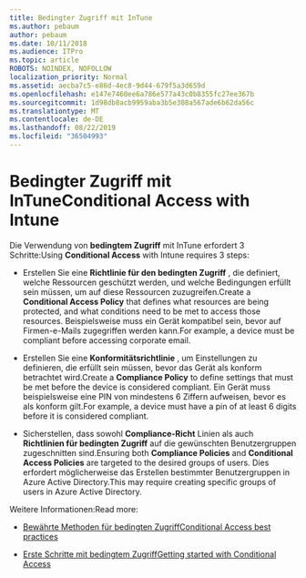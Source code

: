 ```yaml
---
title: Bedingter Zugriff mit InTune
ms.author: pebaum
author: pebaum
ms.date: 10/11/2018
ms.audience: ITPro
ms.topic: article
ROBOTS: NOINDEX, NOFOLLOW
localization_priority: Normal
ms.assetid: aecba7c5-e86d-4ec8-9d44-679f5a3d659d
ms.openlocfilehash: e147e7460ee6a786e577a43c0b8355fc27ee367b
ms.sourcegitcommit: 1d98db8acb9959aba3b5e308a567ade6b62da56c
ms.translationtype: MT
ms.contentlocale: de-DE
ms.lasthandoff: 08/22/2019
ms.locfileid: "36504993"
---
```

# <a name="conditional-access-with-intune"></a><span data-ttu-id="e9501-102">Bedingter Zugriff mit InTune</span><span class="sxs-lookup"><span data-stu-id="e9501-102">Conditional Access with Intune</span></span>

<span data-ttu-id="e9501-103">Die Verwendung von **bedingtem Zugriff** mit InTune erfordert 3 Schritte:</span><span class="sxs-lookup"><span data-stu-id="e9501-103">Using **Conditional Access** with Intune requires 3 steps:</span></span> 
  
- <span data-ttu-id="e9501-104">Erstellen Sie eine **Richtlinie für den bedingten Zugriff** , die definiert, welche Ressourcen geschützt werden, und welche Bedingungen erfüllt sein müssen, um auf diese Ressourcen zuzugreifen.</span><span class="sxs-lookup"><span data-stu-id="e9501-104">Create a **Conditional Access Policy** that defines what resources are being protected, and what conditions need to be met to access those resources.</span></span> <span data-ttu-id="e9501-105">Beispielsweise muss ein Gerät kompatibel sein, bevor auf Firmen-e-Mails zugegriffen werden kann.</span><span class="sxs-lookup"><span data-stu-id="e9501-105">For example, a device must be compliant before accessing corporate email.</span></span> 
    
- <span data-ttu-id="e9501-106">Erstellen Sie eine **Konformitätsrichtlinie** , um Einstellungen zu definieren, die erfüllt sein müssen, bevor das Gerät als konform betrachtet wird.</span><span class="sxs-lookup"><span data-stu-id="e9501-106">Create a **Compliance Policy** to define settings that must be met before the device is considered compliant.</span></span> <span data-ttu-id="e9501-107">Ein Gerät muss beispielsweise eine PIN von mindestens 6 Ziffern aufweisen, bevor es als konform gilt.</span><span class="sxs-lookup"><span data-stu-id="e9501-107">For example, a device must have a pin of at least 6 digits before it is considered compliant.</span></span> 
    
- <span data-ttu-id="e9501-108">Sicherstellen, dass sowohl **Compliance-Richt** Linien als auch **Richtlinien für bedingten Zugriff** auf die gewünschten Benutzergruppen zugeschnitten sind.</span><span class="sxs-lookup"><span data-stu-id="e9501-108">Ensuring both **Compliance Policies** and **Conditional Access Policies** are targeted to the desired groups of users.</span></span> <span data-ttu-id="e9501-109">Dies erfordert möglicherweise das Erstellen bestimmter Benutzergruppen in Azure Active Directory.</span><span class="sxs-lookup"><span data-stu-id="e9501-109">This may require creating specific groups of users in Azure Active Directory.</span></span> 
    
<span data-ttu-id="e9501-110">Weitere Informationen:</span><span class="sxs-lookup"><span data-stu-id="e9501-110">Read more:</span></span>
  
- [<span data-ttu-id="e9501-111">Bewährte Methoden für bedingten Zugriff</span><span class="sxs-lookup"><span data-stu-id="e9501-111">Conditional Access best practices</span></span>](https://docs.microsoft.com/azure/active-directory/conditional-access/best-practices)
    
- [<span data-ttu-id="e9501-112">Erste Schritte mit bedingtem Zugriff</span><span class="sxs-lookup"><span data-stu-id="e9501-112">Getting started with Conditional Access </span></span>](https://docs.microsoft.com/azure/active-directory/active-directory-conditional-access-azure-portal-get-started)
    

